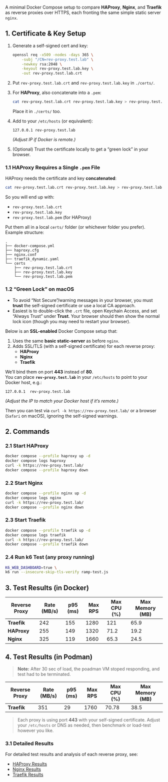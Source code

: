 
A minimal Docker Compose setup to compare **HAProxy**, **Nginx**, and **Traefik** as reverse proxies over HTTPS, each fronting the same simple static server `nginx`.

## 1. Certificate & Key Setup

1. Generate a self-signed cert and key:
   ```bash
   openssl req -x509 -nodes -days 365 \
       -subj "/CN=rev-proxy.test.lab" \
       -newkey rsa:2048 \
       -keyout rev-proxy.test.lab.key \
       -out rev-proxy.test.lab.crt
   ```
2. Put `rev-proxy.test.lab.crt` and `rev-proxy.test.lab.key` in `./certs/`.
3. For **HAProxy**, also concatenate into a `.pem`:
   ```bash
   cat rev-proxy.test.lab.crt rev-proxy.test.lab.key > rev-proxy.test.lab.pem
   ```
   Place it in `./certs/` too.

4. Add to your `/etc/hosts` (or equivalent):
   ```
   127.0.0.1 rev-proxy.test.lab
   ```
   *(Adjust IP if Docker is remote.)*

5. (Optional) Trust the certificate locally to get a “green lock” in your browser.

### 1.1 HAProxy Requires a Single `.pem` File

HAProxy needs the certificate and key **concatenated**:

```bash
cat rev-proxy.test.lab.crt rev-proxy.test.lab.key > rev-proxy.test.lab.pem
```

So you will end up with:

- `rev-proxy.test.lab.crt`
- `rev-proxy.test.lab.key`
- `rev-proxy.test.lab.pem` (for HAProxy)

Put them all in a local `certs/` folder (or whichever folder you prefer). Example structure:

```
.
├── docker-compose.yml
├── haproxy.cfg
├── nginx.conf
├── traefik_dynamic.yaml
└── certs
    ├── rev-proxy.test.lab.crt
    ├── rev-proxy.test.lab.key
    └── rev-proxy.test.lab.pem
```

### 1.2 “Green Lock” on macOS

- To avoid “Not Secure”/warning messages in your browser, you must **trust** the self-signed certificate or use a local CA approach.  
- Easiest is to double-click the `.crt` file, open Keychain Access, and set “Always Trust” under **Trust**. Your browser should then show the normal lock icon (though you may need to restart your browser).

Below is an **SSL-enabled** Docker Compose setup that:

1. Uses the same **basic static-server** as before `nginx`.
2. Adds SSL/TLS (with a self-signed certificate) for each reverse proxy:
   - **HAProxy**
   - **Nginx**
   - **Traefik**

We’ll bind them on port **443** instead of **80**.  
You can place **`rev-proxy.test.lab`** in your `/etc/hosts` to point to your Docker host, e.g.:
```
127.0.0.1  rev-proxy.test.lab
```
*(Adjust the IP to match your Docker host if it’s remote.)*

Then you can test via `curl -k https://rev-proxy.test.lab/` or a browser (`Safari` on macOS), ignoring the self-signed warnings.

## 2. Commands

### 2.1 Start HAProxy
```bash
docker compose --profile haproxy up -d
docker compose logs haproxy
curl -k https://rev-proxy.test.lab/
docker compose --profile haproxy down
```

### 2.2 Start Nginx
```bash
docker compose --profile nginx up -d
docker compose logs nginx
curl -k https://rev-proxy.test.lab/
docker compose --profile nginx down
```

### 2.3 Start Traefik
```bash
docker compose --profile traefik up -d
docker compose logs traefik
curl -k https://rev-proxy.test.lab/
docker compose --profile traefik down
```

### 2.4 Run k6 Test (any proxy running)
```bash
K6_WEB_DASHBOARD=true \
k6 run --insecure-skip-tls-verify ramp-test.js
```

## 3. Test Results (in Docker)

| Reverse Proxy | Rate (MB/s) | p95 (ms) | Max RPS  | Max CPU (%) | Max Memory (MB) |
|---------------|-------------|----------|----------|-------------|-----------------|
| **Traefik**   | 242         | 155      | 1280     | 121         | 65.9            |
| **HAProxy**   | 255         | 149      | 1320     | 71.2        | 19.2            |
| **Nginx**     | 325         | 119      | 1660     | 65.3        | 24.5            |


## 4. Test Results (in Podman)
> **Note:** After 30 sec of load, the poadman VM stoped responding, and test had to be terminated.

| Reverse Proxy | Rate (MB/s) | p95 (ms) | Max RPS  | Max CPU (%) | Max Memory (MB) |
|---------------|-------------|----------|----------|-------------|-----------------|
| **Traefik**   | 351         | 29       | 1760     | 70.78       | 38.5            |

> Each proxy is using port **443** with your self-signed certificate. Adjust your `/etc/hosts` or DNS as needed, then benchmark or load-test however you like.

### 3.1 Detailed Results
For detailed test results and analysis of each reverse proxy, see:

- [HAProxy Results](./report/haproxy.md)
- [Nginx Results](./report/nginx.md) 
- [Traefik Results](./report/traefik.md)

